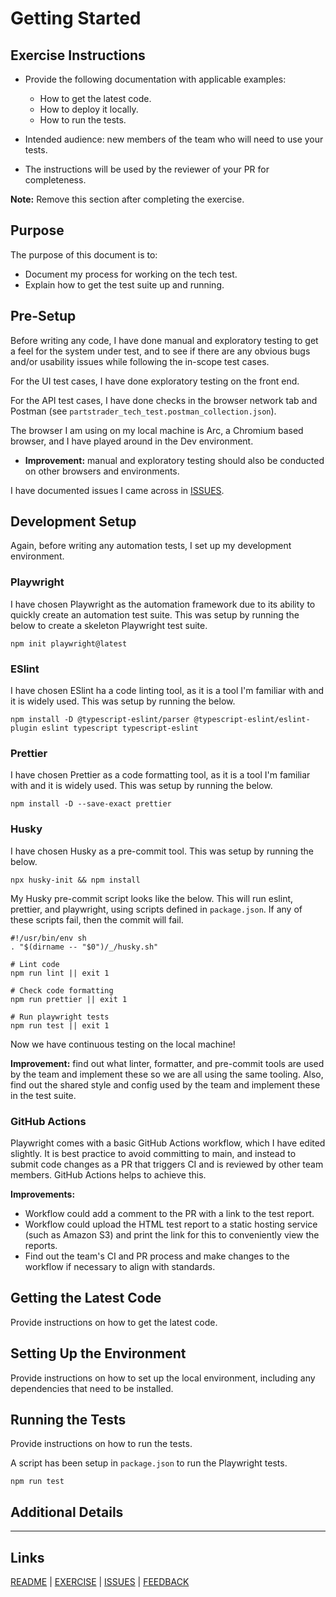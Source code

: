 # Getting Started

## Exercise Instructions

- Provide the following documentation with applicable examples:

  - How to get the latest code.
  - How to deploy it locally.
  - How to run the tests.

- Intended audience: new members of the team who will need to use your tests.
- The instructions will be used by the reviewer of your PR for completeness.

**Note:** Remove this section after completing the exercise.

## Purpose

The purpose of this document is to:

- Document my process for working on the tech test.
- Explain how to get the test suite up and running.

## Pre-Setup

Before writing any code, I have done manual and exploratory testing to get a feel for the system under test, and to see if there are any obvious bugs and/or usability issues while following the in-scope test cases.

For the UI test cases, I have done exploratory testing on the front end.

For the API test cases, I have done checks in the browser network tab and Postman (see `partstrader_tech_test.postman_collection.json`).

The browser I am using on my local machine is Arc, a Chromium based browser, and I have played around in the Dev environment.

- **Improvement:** manual and exploratory testing should also be conducted on other browsers and environments.

I have documented issues I came across in [ISSUES](ISSUES.md).

## Development Setup

Again, before writing any automation tests, I set up my development environment.

### Playwright

I have chosen Playwright as the automation framework due to its ability to quickly create an automation test suite. This was setup by running the below to create a skeleton Playwright test suite.

```
npm init playwright@latest
```

### ESlint

I have chosen ESlint ha a code linting tool, as it is a tool I'm familiar with and it is widely used. This was setup by running the below.

```
npm install -D @typescript-eslint/parser @typescript-eslint/eslint-plugin eslint typescript typescript-eslint
```

### Prettier

I have chosen Prettier as a code formatting tool, as it is a tool I'm familiar with and it is widely used. This was setup by running the below.

```
npm install -D --save-exact prettier
```

### Husky

I have chosen Husky as a pre-commit tool. This was setup by running the below.

```
npx husky-init && npm install
```

My Husky pre-commit script looks like the below. This will run eslint, prettier, and playwright, using scripts defined in `package.json`. If any of these scripts fail, then the commit will fail.

```
#!/usr/bin/env sh
. "$(dirname -- "$0")/_/husky.sh"

# Lint code
npm run lint || exit 1

# Check code formatting
npm run prettier || exit 1

# Run playwright tests
npm run test || exit 1
```

Now we have continuous testing on the local machine!

**Improvement:** find out what linter, formatter, and pre-commit tools are used by the team and implement these so we are all using the same tooling. Also, find out the shared style and config used by the team and implement these in the test suite.

### GitHub Actions

Playwright comes with a basic GitHub Actions workflow, which I have edited slightly. It is best practice to avoid committing to main, and instead to submit code changes as a PR that triggers CI and is reviewed by other team members. GitHub Actions helps to achieve this.

**Improvements:**

- Workflow could add a comment to the PR with a link to the test report.
- Workflow could upload the HTML test report to a static hosting service (such as Amazon S3) and print the link for this to conveniently view the reports.
- Find out the team's CI and PR process and make changes to the workflow if necessary to align with standards.

## Getting the Latest Code

Provide instructions on how to get the latest code.

## Setting Up the Environment

Provide instructions on how to set up the local environment, including any dependencies that need to be installed.

## Running the Tests

Provide instructions on how to run the tests.

A script has been setup in `package.json` to run the Playwright tests.

```
npm run test
```

## Additional Details

---

## Links

[README](README.md) | [EXERCISE](EXERCISE.md) | [ISSUES](ISSUES.md) | [FEEDBACK](FEEDBACK.md)
